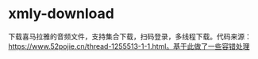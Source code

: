# xmly-download
下载喜马拉雅的音频文件，支持集合下载，扫码登录，多线程下载。代码来源：https://www.52pojie.cn/thread-1255513-1-1.html。基于此做了一些容错处理

